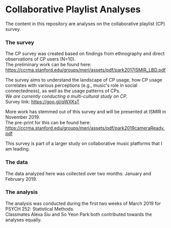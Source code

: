 # Collaborative Playlist Analyses

The content in this repository are analyses on the collaborative playlist (CP) survey. 

### The survey
The CP survey was created based on findings from ethnography and direct observations of CP users (N=10). <br />
The preliminary work can be found here: https://ccrma.stanford.edu/groups/meri/assets/pdf/park2017ISMIR_LBD.pdf


The survey aims to understand the landscape of CP usage, how CP usage correlates with various perceptions (e.g., music's role in social connectedness), as well as the usage patterns of CPs. <br />
*We are currently conducting a multi-cultural study on CP.* <br />
Survey link: https://goo.gl/qWXKsT


More work has stemmed out of this survey and will be presented at ISMIR in November 2019. <br />
The pre-print for this can be found here: https://ccrma.stanford.edu/groups/meri/assets/pdf/park2019cameraReady.pdf


This survey is part of a larger study on collaborative music platforms that I am leading.


### The data
The data analyzed here was collected over two months: January and February 2019.


### The analysis
The analysis was conducted during the first two weeks of March 2019 for PSYCH 252: Statistical Methods. <br />
Classmates Alexa Siu and So Yeon Park both contributed towards the analyses equally.
